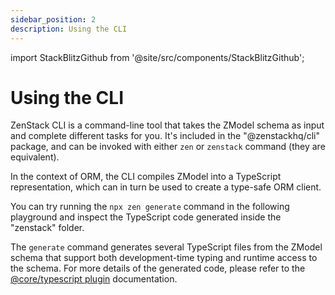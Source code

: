 ```yaml
---
sidebar_position: 2
description: Using the CLI
---
```


import StackBlitzGithub from '@site/src/components/StackBlitzGithub';

# Using the CLI

ZenStack CLI is a command-line tool that takes the ZModel schema as input and complete different tasks for you. It's included in the "@zenstackhq/cli" package, and can be invoked with either `zen` or `zenstack` command (they are equivalent).

In the context of ORM, the CLI compiles ZModel into a TypeScript representation, which can in turn be used to create a type-safe ORM client.

You can try running the `npx zen generate` command in the following playground and inspect the TypeScript code generated inside the "zenstack" folder.

<StackBlitzGithub repoPath="zenstackhq/v3-doc-quick-start" openFile="zenstack/schema.zmodel" />

The `generate` command generates several TypeScript files from the ZModel schema that support both development-time typing and runtime access to the schema. For more details of the generated code, please refer to the [@core/typescript plugin](../reference/plugins/typescript.md) documentation.
